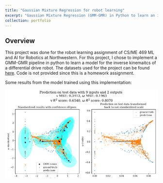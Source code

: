 ```yaml
---
title: "Gaussian Mixture Regression for robot learning"
excerpt: "Gaussian Mixture Regression (GMM-GMR) in Python to learn an inverse kinematics model of a robot based on a given dataset<br/><img src='/images/gmmgmr.png'>"
collection: portfolio
---
```


## Overview
<!-- This repo contains the Python code for the robot learning assignment of CS/ME 469 ML and AI for Robotics at Northwestern.  -->
This project was done for the robot learning assignment of CS/ME 469 ML and AI for Robotics at Northwestern. For this project, I chose to implement a GMM-GMR pipeline in python to learn a model for the inverse kinemaitcs of a differential drive robot. The datasets used for the project can be found [here](http://asrl.utias.utoronto.ca/datasets/mrclam/index.html). Code is not provided since this is a homework assignment.

<!-- Code can be found here: [GMM-GMR](https://github.com/larisaycl/gmmgmr-mlai21) -->

Some results from the model trained using this implementation:

![](/images/gmmgmr.png)
